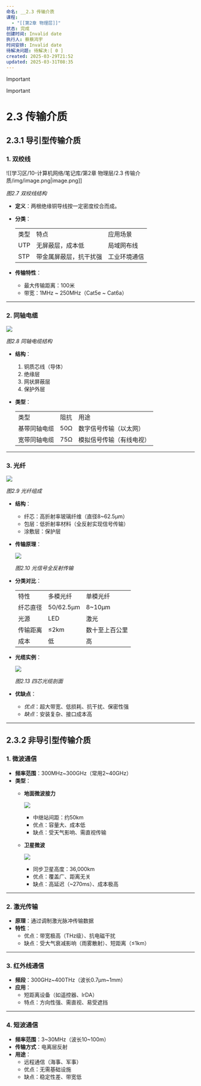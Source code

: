 ```yaml
---
命名: __2.3 传输介质
课程:
  - "[[第2章 物理层]]"
状态: 完成
创建时间: Invalid date
执行人: 蔡蔡鸿宇
时间安排: Invalid date
待解决问题: 待解决:[ 0 ]
created: 2025-03-29T21:52
updated: 2025-03-31T08:35
---
```

> [!important]

> [!important]

# 2.3 传输介质

## 2.3.1 导引型传输介质

### 1. 双绞线

![[学习区/10-计算机网络/笔记库/第2章 物理层/2.3 传输介质/img/image.png|image.png]]

_图2.7 双绞线结构_

- ​**定义**：两根绝缘铜导线按一定密度绞合而成。
- ​**分类**：
    
    |   |   |   |
    |---|---|---|
    |类型|特点|应用场景|
    |UTP|无屏蔽层，成本低|局域网布线|
    |STP|带金属屏蔽层，抗干扰强|工业环境通信|
    
- ​**传输特性**：
    - 最大传输距离：100米
    - 带宽：1MHz ~ 250MHz（Cat5e ~ Cat6a）

---

### 2. 同轴电缆

[![](https://your-image-url/%E5%9B%BE2.8.jpg)](https://your-image-url/%E5%9B%BE2.8.jpg)

_图2.8 同轴电缆结构_

- ​**结构**：
    1. 铜质芯线（导体）
    2. 绝缘层
    3. 网状屏蔽层
    4. 保护外层
- ​**类型**：
    
    |   |   |   |
    |---|---|---|
    |类型|阻抗|用途|
    |基带同轴电缆|50Ω|数字信号传输（以太网）|
    |宽带同轴电缆|75Ω|模拟信号传输（有线电视）|
    

---

### 3. 光纤

[![](https://your-image-url/%E5%9B%BE2.9.jpg)](https://your-image-url/%E5%9B%BE2.9.jpg)

_图2.9 光纤组成_

- ​**结构**：
    - 纤芯：高折射率玻璃纤维（直径8~62.5μm）
    - 包层：低折射率材料（全反射实现信号传输）
    - 涂敷层：保护层
- ​**传输原理**：
    
    [![](https://your-image-url/%E5%9B%BE2.10.jpg)](https://your-image-url/%E5%9B%BE2.10.jpg)
    
    _图2.10 光信号全反射传输_
    
- ​**分类对比**：
    
    |   |   |   |
    |---|---|---|
    |特性|多模光纤|单模光纤|
    |纤芯直径|50/62.5μm|8~10μm|
    |光源|LED|激光|
    |传输距离|≤2km|数十至上百公里|
    |成本|低|高|
    
- ​**光缆实例**：
    
    [![](https://your-image-url/%E5%9B%BE2.13.jpg)](https://your-image-url/%E5%9B%BE2.13.jpg)
    
    _图2.13 四芯光缆剖面_
    
- ​**优缺点**：
    - _优点_：超大带宽、低损耗、抗干扰、保密性强
    - _缺点_：安装复杂、接口成本高

---

## 2.3.2 非导引型传输介质

### 1. 微波通信

- ​**频率范围**：300MHz~300GHz（常用2~40GHz）
- ​**类型**：
    - ​**地面微波接力**
        
        [![](https://your-image-url/%E5%9C%B0%E9%9D%A2%E5%BE%AE%E6%B3%A2.jpg)](https://your-image-url/%E5%9C%B0%E9%9D%A2%E5%BE%AE%E6%B3%A2.jpg)
        
        - 中继站间距：约50km
        - 优点：容量大、成本低
        - 缺点：受天气影响、需直视传输
    - ​**卫星微波**
        
        [![](https://your-image-url/%E5%8D%AB%E6%98%9F%E9%80%9A%E4%BF%A1.jpg)](https://your-image-url/%E5%8D%AB%E6%98%9F%E9%80%9A%E4%BF%A1.jpg)
        
        - 同步卫星高度：36,000km
        - 优点：覆盖广、距离无关
        - 缺点：高延迟（~270ms）、成本极高

---

### 2. 激光传输

- ​**原理**：通过调制激光脉冲传输数据
- ​**特性**：
    - 优点：带宽极高（THz级）、抗电磁干扰
    - 缺点：受大气衰减影响（雨雾散射）、短距离（≤1km）

---

### 3. 红外线通信

- ​**频段**：300GHz~400THz（波长0.7μm~1mm）
- ​**应用**：
    - 短距离设备（如遥控器、IrDA）
    - 特点：方向性强、需直视、易受遮挡

---

### 4. 短波通信

- ​**频率范围**：3~30MHz（波长10~100m）
- ​**传输方式**：电离层反射
- ​**用途**：
    - 远程通信（海事、军事）
    - 优点：无需基础设施
    - 缺点：稳定性差、带宽低